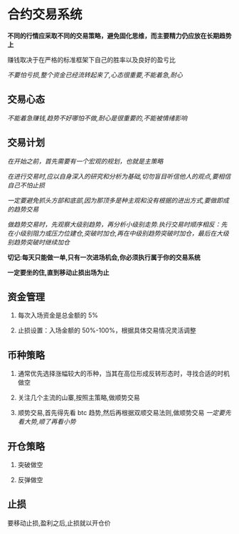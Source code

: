 # 合约交易系统

**不同的行情应采取不同的交易策略，避免固化思维，而主要精力仍应放在长期趋势上**

赚钱取决于在严格的标准框架下自己的胜率以及良好的盈亏比

_不要怕亏损,整个资金已经流转起来了,心态很重要,不能着急,耐心_

## 交易心态

_不能着急赚钱,趋势不好哪怕不做,耐心是很重要的,不能被情绪影响_

## 交易计划

_在开始之前，首先需要有一个宏观的规划，也就是主策略_

_在进行交易时,应以自身深入的研究和分析为基础,切勿盲目听信他人的观点,要相信自己不怕止损_

_一定要避免抓头方部和底部,因为那顶多是种主观和没有根据的进出方式,要做即成的趋势交易_

_做趋势交易时，先观察大级别趋势，再分析小级别走势.执行交易时顺序相反：先在小级别阻力或压力位建仓,突破时加仓,再在中级别趋势突破时加仓，最后在大级别趋势突破时继续加仓_

**切记:每天只能做一单,只有一次进场机会,你必须执行属于你的交易系统**

**一定要坐的住,直到移动止损出场为止**

## 资金管理

1. 每次入场资金是总金额的 5%

2. 止损设置：入场金额的 50%-100%，根据具体交易情况灵活调整

## 币种策略

1. 通常优先选择涨幅较大的币种，当其在高位形成反转形态时，寻找合适的时机做空

2. 关注几个主流的山寨,按照主策略,做顺势交易

3. 顺势交易,首先得先看 btc 趋势,然后再根据双顺交易法则,做顺势交易 _一定要先看大势,顺了再看小势_

## 开仓策略

1. 突破做空

2. 反弹做空

## 止损

要移动止损,盈利之后,止损就以开仓价
